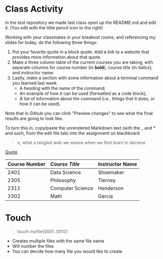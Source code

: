 # Class Activity
 
In the test repository we made last class open up the README.md and edit it. (You edit with the little pencil icon to the right) 

Working with your classmates in your breakout rooms, and referencing my slides for today, do the following three things:

1. Put your favorite quote in a block quote. Add a link to a website that provides more information about that quote. 
2. Make a three column table of the current courses you are taking, with separate columns for course number (in __bold__), course title (in _italics_), and instructor name.
3. Lastly, make a section with some information about a terminal command you learned last week.
     + A _heading_ with the name of the command;
     + An example of how it can be used (formatted as a code block);
     + A _list_ of information about the command (i.e., things that it does, or how it can be used).
     
Note that in Github you can click "Preview changes" to see what the final results are going to look like. 
     
To turn this in, copy/paste the unrendered Markdown text (with the _ and * and such, from the edit file tab) into the assignment on blackboard.   


> o, what a tangled web we weave when we first learn to decieve

[Quote](https://en.wikipedia.org/wiki/Marmion_(poem))

|**Course Number**|*Course Title*| Instructor Name|
|:----------------|:-------------|:---------------|
|2401| Data Science| Shoemaker|
|2305| Philosophy| Tierney|
|2311| Computer Science| Henderson|
|3302| Math| Garcia|

# Touch

> touch myfile{0001..0012}

- Creates multiple files with the same file name
- Will number the files
- You can decide how many file you would like to create

